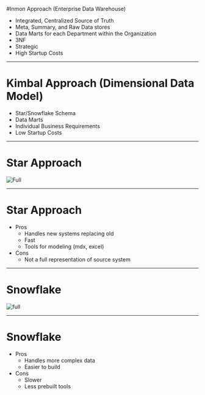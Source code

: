 #Inmon Approach (Enterprise Data Warehouse)
* Integrated, Centralized Source of Truth
* Meta, Summary, and Raw Data stores
* Data Marts for each Department within the Organization
* 3NF
* Strategic
* High Startup Costs

---

# Kimbal Approach (Dimensional Data Model)
  * Star/Snowflake Schema
  * Data Marts
  * Individual Business Requirements
  * Low Startup Costs


---

# Star Approach
![Full](https://microshak.github.io/MicroNotes/Images/star.png)

---

# Star Approach
* Pros
  * Handles new systems replacing old
  * Fast
  * Tools for modeling (mdx, excel)
* Cons
  * Not a full representation of source system

---

# Snowflake
![full](https://microshak.github.io/MicroNotes/Images/snowflake.png)
  

---

# Snowflake
* Pros
  * Handles more complex data
  * Easier to build
* Cons
  * Slower
  * Less prebuilt tools
